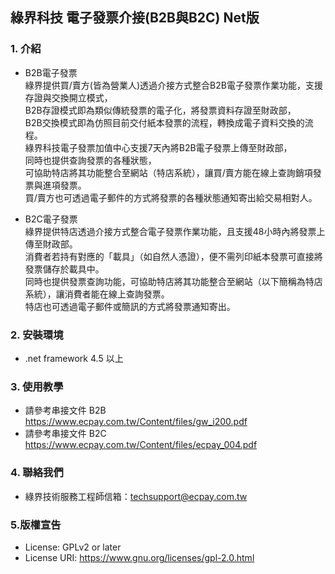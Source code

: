 ## 綠界科技 電子發票介接(B2B與B2C) Net版

### 1. 介紹

* B2B電子發票<br />
    綠界提供買/賣方(皆為營業人)透過介接方式整合B2B電子發票作業功能，支援存證與交換開立模式，<br />
    B2B存證模式即為類似傳統發票的電子化，將發票資料存證至財政部，<br />
	B2B交換模式即為仿照目前交付紙本發票的流程，轉換成電子資料交換的流程。<br />
	綠界科技電子發票加值中心支援7天內將B2B電子發票上傳至財政部，<br />
    同時也提供查詢發票的各種狀態，<br />
	可協助特店將其功能整合至網站（特店系統），讓買/賣方能在線上查詢銷項發票與進項發票。<br />
	買/賣方也可透過電子郵件的方式將發票的各種狀態通知寄出給交易相對人。


* B2C電子發票<br />
    綠界提供特店透過介接方式整合電子發票作業功能，且支援48小時內將發票上傳至財政部。<br />
    消費者若持有對應的「載具」（如自然人憑證），便不需列印紙本發票可直接將發票儲存於載具中。<br />
    同時也提供發票查詢功能，可協助特店將其功能整合至網站（以下簡稱為特店系統），讓消費者能在線上查詢發票。<br />
    特店也可透過電子郵件或簡訊的方式將發票通知寄出。


### 2. 安裝環境

* .net framework 4.5 以上

### 3. 使用教學

* 請參考串接文件 B2B https://www.ecpay.com.tw/Content/files/gw_i200.pdf
* 請參考串接文件 B2C https://www.ecpay.com.tw/Content/files/ecpay_004.pdf

### 4. 聯絡我們

* 綠界技術服務工程師信箱：techsupport@ecpay.com.tw

### 5.版權宣告

* License: GPLv2 or later
* License URI: https://www.gnu.org/licenses/gpl-2.0.html


